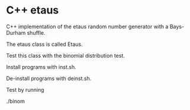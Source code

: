 # C++ etaus

C++ implementation of the etaus random number generator with
a Bays-Durham shuffle.

The etaus class is called Etaus.

Test this class with the binomial distribution test.

Install programs with inst.sh.

De-install programs with deinst.sh.

Test by running

./binom
